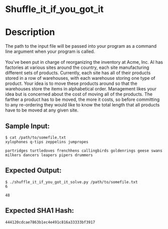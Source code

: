 # Shuffle_it_if_you_got_it

# Description

<p>The path to the input file will be passed into your program as a command line argument when your program is called.<br/><br/>
You've been put in charge of reorganizing the inventory at Acme, Inc. AI has factories at
various sites around the country, each site manufacturing different sets of products. Currently, each site has all of their products stored in a row of warehouses, with each warehouse storing one type of product. Your idea is to move these products around so that the warehouses store the items in alphabetical order. Management likes your idea but is concerned about the cost of moving all of the products. The farther a product has to be moved, the more it costs, so before committing to any re-ordering they would like to know the total length that all products have to be moved at any given site.
</p>

## Sample Input:

```
$ cat /path/to/somefile.txt
xylophones q-tips zeppelins jumpropes

partridges turtledoves frenchhens callingbirds goldenrings geese swans milkers dancers leapers pipers drummers
```
## Expected Output:

```
$ ./shuffle_it_if_you_got_it_solve.py /path/to/somefile.txt
6

48
```
## Expected SHA1 Hash:

```
444120cdcae7863b1ec4e491c816a33333bf3917
```

